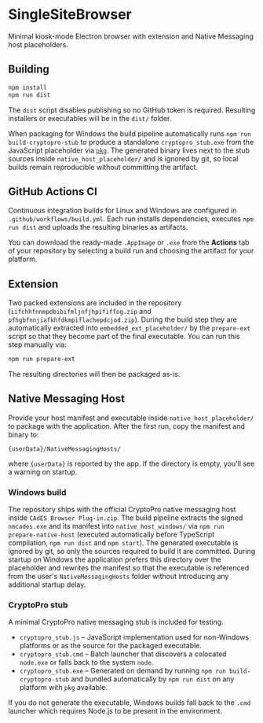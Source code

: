# SingleSiteBrowser

Minimal kiosk-mode Electron browser with extension and Native Messaging host placeholders.

## Building

```bash
npm install
npm run dist
```

The `dist` script disables publishing so no GitHub token is required. Resulting installers or executables will be in the `dist/` folder.

When packaging for Windows the build pipeline automatically runs `npm run build-cryptopro-stub` to produce a standalone
`cryptopro_stub.exe` from the JavaScript placeholder via [`pkg`](https://github.com/vercel/pkg). The generated binary lives next to the
stub sources inside `native_host_placeholder/` and is ignored by git, so local builds remain reproducible without committing the
artifact.

## GitHub Actions CI

Continuous integration builds for Linux and Windows are configured in
`.github/workflows/build.yml`. Each run installs dependencies, executes
`npm run dist` and uploads the resulting binaries as artifacts.

You can download the ready-made `.AppImage` or `.exe` from the **Actions** tab
of your repository by selecting a build run and choosing the artifact for your
platform.

## Extension

Two packed extensions are included in the repository (`iifchhfnnmpdbibifmljnfjhpififfog.zip` and `pfhgbfnnjiafkhfdkmpiflachepdcjod.zip`).
During the build step they are automatically extracted into `embedded_ext_placeholder/` by the `prepare-ext` script so that they become part of the final executable.
You can run this step manually via:

```bash
npm run prepare-ext
```

The resulting directories will then be packaged as-is.

## Native Messaging Host

Provide your host manifest and executable inside `native_host_placeholder/` to package with the application.
After the first run, copy the manifest and binary to:
```
{userData}/NativeMessagingHosts/
```
where `{userData}` is reported by the app. If the directory is empty, you'll see a warning on startup.

### Windows build

The repository ships with the official CryptoPro native messaging host inside
`CAdES Browser Plug-in.zip`. The build pipeline extracts the signed
`nmcades.exe` and its manifest into `native_host_windows/` via
`npm run prepare-native-host` (executed automatically before TypeScript
compilation, `npm run dist` and `npm start`). The generated executable is
ignored by git, so only the sources required to build it are committed. During
startup on Windows the application prefers this directory over the placeholder
and rewrites the manifest so that the executable is referenced from the user's
`NativeMessagingHosts` folder without introducing any additional startup delay.

### CryptoPro stub

A minimal CryptoPro native messaging stub is included for testing.

* `cryptopro_stub.js` – JavaScript implementation used for non-Windows platforms or as the source for the packaged executable.
* `cryptopro_stub.cmd` – Batch launcher that discovers a colocated `node.exe` or falls back to the system `node`.
* `cryptopro_stub.exe` – Generated on demand by running `npm run build-cryptopro-stub` and bundled automatically by `npm run dist` on any
  platform with `pkg` available.

If you do not generate the executable, Windows builds fall back to the `.cmd` launcher which requires Node.js to be present in the
environment.
